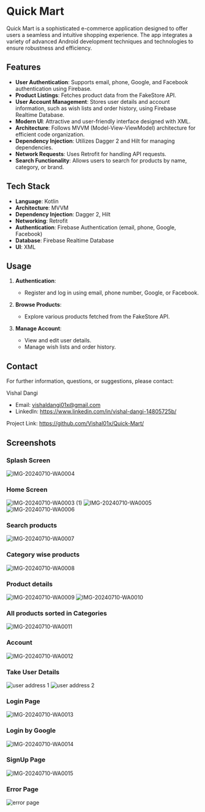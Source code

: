 # Quick Mart
Quick Mart is a sophisticated e-commerce application designed to offer users a seamless and intuitive shopping experience. The app integrates a variety of advanced Android development techniques and technologies to ensure robustness and efficiency.

## Features
- **User Authentication**: Supports email, phone, Google, and Facebook authentication using Firebase.
- **Product Listings**: Fetches product data from the FakeStore API.
- **User Account Management**: Stores user details and account information, such as wish lists and order history, using Firebase Realtime Database.
- **Modern UI**: Attractive and user-friendly interface designed with XML.
- **Architecture**: Follows MVVM (Model-View-ViewModel) architecture for efficient code organization.
- **Dependency Injection**: Utilizes Dagger 2 and Hilt for managing dependencies.
- **Network Requests**: Uses Retrofit for handling API requests.
- **Search Functionality**: Allows users to search for products by name, category, or brand.



## Tech Stack
- **Language**: Kotlin
- **Architecture**: MVVM
- **Dependency Injection**: Dagger 2, Hilt
- **Networking**: Retrofit
- **Authentication**: Firebase Authentication (email, phone, Google, Facebook)
- **Database**: Firebase Realtime Database
- **UI**: XML


## Usage
1. **Authentication**:
    - Register and log in using email, phone number, Google, or Facebook.
    
2. **Browse Products**:
    - Explore various products fetched from the FakeStore API.

3. **Manage Account**:
    - View and edit user details.
    - Manage wish lists and order history.

## Contact
For further information, questions, or suggestions, please contact:

Vishal Dangi
* Email: vishaldangi01x@gmail.com
* LinkedIn: https://www.linkedin.com/in/vishal-dangi-14805725b/

Project Link: https://github.com/Vishal01x/Quick-Mart/

## Screenshots

### Splash Screen
![IMG-20240710-WA0004](https://github.com/KanhaiyaKumarShukla/Quick-Mart/assets/148223010/41149e54-b5c5-4cfb-b7ca-88aa5d7d0542)

### Home Screen
![IMG-20240710-WA0003 (1)](https://github.com/KanhaiyaKumarShukla/Quick-Mart/assets/148223010/cee41765-1887-408c-a2ed-fb7ebd87ee37)
![IMG-20240710-WA0005](https://github.com/KanhaiyaKumarShukla/Quick-Mart/assets/148223010/92f54059-6731-4ab1-b286-f304fd656b3e)
![IMG-20240710-WA0006](https://github.com/KanhaiyaKumarShukla/Quick-Mart/assets/148223010/e0b18e60-1c83-4929-b456-6336fb3a604d)

### Search products
![IMG-20240710-WA0007](https://github.com/KanhaiyaKumarShukla/Quick-Mart/assets/148223010/a7bc5fdf-31d7-42f5-a0c2-23364184868b)

### Category wise products
![IMG-20240710-WA0008](https://github.com/KanhaiyaKumarShukla/Quick-Mart/assets/148223010/6df2057c-2acf-4d68-89fc-d485e51fa3ed)

### Product details
![IMG-20240710-WA0009](https://github.com/KanhaiyaKumarShukla/Quick-Mart/assets/148223010/37b04011-2c54-4914-a17f-f14db667ea7e)
![IMG-20240710-WA0010](https://github.com/KanhaiyaKumarShukla/Quick-Mart/assets/148223010/a8be889b-dd2b-494f-b72d-c8d1c0e0fcf1)

### All products sorted in Categories
![IMG-20240710-WA0011](https://github.com/KanhaiyaKumarShukla/Quick-Mart/assets/148223010/30dd0b73-4d8f-4520-a5e9-07255c692385)

### Account
![IMG-20240710-WA0012](https://github.com/KanhaiyaKumarShukla/Quick-Mart/assets/148223010/089cc6b4-75eb-4b1d-b7c4-7ac05d1e29b2)

### Take User Details
![user address 1](https://github.com/KanhaiyaKumarShukla/Quick-Mart/assets/148223010/b6fd9e71-07e7-4d4a-ae50-b02dd4be1593)
![user address 2](https://github.com/KanhaiyaKumarShukla/Quick-Mart/assets/148223010/74cd1436-4f4c-4a7b-989f-d6c8e2369621)


### Login Page
![IMG-20240710-WA0013](https://github.com/KanhaiyaKumarShukla/Quick-Mart/assets/148223010/0e596673-ce00-486d-b117-a71369873d23)

### Login by Google
![IMG-20240710-WA0014](https://github.com/KanhaiyaKumarShukla/Quick-Mart/assets/148223010/58255ed8-eece-414c-afc0-22acda6fdea0)

### SignUp Page
![IMG-20240710-WA0015](https://github.com/KanhaiyaKumarShukla/Quick-Mart/assets/148223010/6a0e9620-87cf-4da9-aabb-de12b22ab499)

### Error Page
![error page](https://github.com/KanhaiyaKumarShukla/Quick-Mart/assets/148223010/e717187f-4567-4a22-b0ea-7a75da776fe0)


